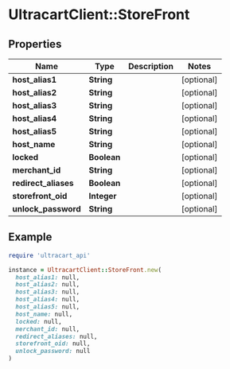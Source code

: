 # UltracartClient::StoreFront

## Properties

| Name | Type | Description | Notes |
| ---- | ---- | ----------- | ----- |
| **host_alias1** | **String** |  | [optional] |
| **host_alias2** | **String** |  | [optional] |
| **host_alias3** | **String** |  | [optional] |
| **host_alias4** | **String** |  | [optional] |
| **host_alias5** | **String** |  | [optional] |
| **host_name** | **String** |  | [optional] |
| **locked** | **Boolean** |  | [optional] |
| **merchant_id** | **String** |  | [optional] |
| **redirect_aliases** | **Boolean** |  | [optional] |
| **storefront_oid** | **Integer** |  | [optional] |
| **unlock_password** | **String** |  | [optional] |

## Example

```ruby
require 'ultracart_api'

instance = UltracartClient::StoreFront.new(
  host_alias1: null,
  host_alias2: null,
  host_alias3: null,
  host_alias4: null,
  host_alias5: null,
  host_name: null,
  locked: null,
  merchant_id: null,
  redirect_aliases: null,
  storefront_oid: null,
  unlock_password: null
)
```

